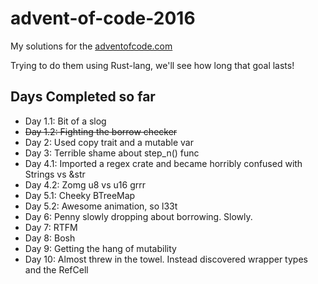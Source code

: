 
# advent-of-code-2016

My solutions for the [adventofcode.com](http://adventofcode.com/2016)

Trying to do them using Rust-lang, we'll see how long that goal lasts!

## Days Completed so far
* Day 1.1: Bit of a slog
* ~~Day 1.2: Fighting the borrow checker~~ 
* Day 2: Used copy trait and a mutable var
* Day 3: Terrible shame about step_n() func
* Day 4.1: Imported a regex crate and became horribly confused with Strings vs &str
* Day 4.2: Zomg u8 vs u16 grrr
* Day 5.1: Cheeky BTreeMap
* Day 5.2: Awesome animation, so l33t
* Day 6: Penny slowly dropping about borrowing. Slowly.
* Day 7: RTFM
* Day 8: Bosh
* Day 9: Getting the hang of mutability
* Day 10: Almost threw in the towel. Instead discovered wrapper types and the RefCell